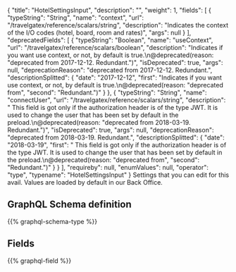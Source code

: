 {
  "title": "HotelSettingsInput",
  "description": "",
  "weight": 1,
  "fields": [
    {
      "typeString": "String",
      "name": "context",
      "url": "/travelgatex/reference/scalars/string",
      "description": "Indicates the context of the I/O codes (hotel, board, room and rates)",
      "args": null
    }
  ],
  "deprecatedFields": [
    {
      "typeString": "Boolean",
      "name": "useContext",
      "url": "/travelgatex/reference/scalars/boolean",
      "description": "Indicates if you want use context, or not, by default is true.\n@deprecated(reason: \"deprecated from 2017-12-12. Redundant.\")",
      "isDeprecated": true,
      "args": null,
      "deprecationReason": "deprecated from 2017-12-12. Redundant.",
      "descriptionSplitted": {
        "date": "2017-12-12",
        "first": "Indicates if you want use context, or not, by default is true.\n@deprecated(reason: \"deprecated from",
        "second": "Redundant.\")"
      }
    },
    {
      "typeString": "String",
      "name": "connectUser",
      "url": "/travelgatex/reference/scalars/string",
      "description": " This field is got only if the authorization header is of the type JWT. It is used to change the user that has been set by default in the preload.\n@deprecated(reason: \"deprecated from 2018-03-19. Redundant.\")",
      "isDeprecated": true,
      "args": null,
      "deprecationReason": "deprecated from 2018-03-19. Redundant.",
      "descriptionSplitted": {
        "date": "2018-03-19",
        "first": " This field is got only if the authorization header is of the type JWT. It is used to change the user that has been set by default in the preload.\n@deprecated(reason: \"deprecated from",
        "second": "Redundant.\")"
      }
    }
  ],
  "requireby": null,
  "enumValues": null,
  "operator": "type",
  "typename": "HotelSettingsInput"
}
Settings that you can edit for this avail. Values are loaded by default in our Back Office.
## GraphQL Schema definition

{{% graphql-schema-type %}}

## Fields

{{% graphql-field %}}
